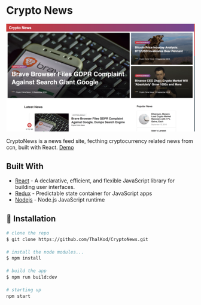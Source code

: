 # Crypto News

![Crypto News](https://github.com/ThalKod/CryptoNews/blob/master/screenshot.png) 


CryptoNews is a news feed site, fecthing cryptocurrency related news from ccn, built with React. [Demo](https://cryptfeed.herokuapp.com/)

## Built With

* [React](https://github.com/facebook/react) - A declarative, efficient, and flexible JavaScript library for building user interfaces.
* [Redux](https://github.com/reduxjs/redux) - Predictable state container for JavaScript apps
* [Nodejs](https://github.com/nodejs/node) - Node.js JavaScript runtime

## :floppy_disk: Installation

```bash
# clone the repo
$ git clone https://github.com/ThalKod/CryptoNews.git

# install the node modules...
$ npm install

# build the app
$ npm run build:dev

# starting up
npm start

```
